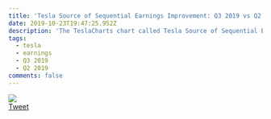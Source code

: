 ```yaml
---
title: 'Tesla Source of Sequential Earnings Improvement: Q3 2019 vs Q2 2019'
date: 2019-10-23T19:47:25.952Z
description: 'The TeslaCharts chart called Tesla Source of Sequential Earnings Improvement: Q3 2019 vs Q2 2019'
tags:
  - tesla
  - earnings
  - Q3 2019
  - Q2 2019
comments: false
---
```

<img src="https://pbs.twimg.com/media/EHnIWgOWwAAsQ_l?format=jpg&name=medium"><br><a href="https://twitter.com/TESLAcharts/status/1187200270410960896">Tweet</a>
